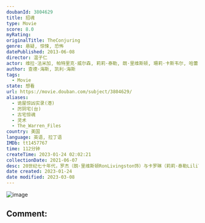```yaml
---
doubanId: 3804629
title: 招魂
type: Movie
score: 8.0
myRating: 
originalTitle: TheConjuring
genre: 悬疑, 惊悚, 恐怖
datePublished: 2013-06-08
director: 温子仁
actor: 维拉·法米加, 帕特里克·威尔森, 莉莉·泰勒, 朗·里维斯顿, 珊莉·卡斯韦尔, 哈蕾·麦克法兰, 乔伊·金, 麦肯吉·弗依, 凯拉·迪弗, 山农·库克, 约翰·布罗特顿, 斯特林·杰里斯, 玛丽恩·盖约特, 莫甘娜·布里吉尔斯, 艾米·蒂普顿, 玛琳·麦考米克, 伊芙·普拉姆, 约瑟夫·比沙拉, undefined, 扎克·帕帕斯, 考特妮·莱金, 阿什利·怀特
author: 查德·海斯, 凯利·海斯
tags:
  - Movie
state: 想看
url: https://movie.douban.com/subject/3804629/
aliases:
  - 诡屋惊凶实录(港)
  - 厉阴宅(台)
  - 古宅惊魂
  - 灵术
  - The_Warren_Files
country: 美国
language: 英语, 拉丁语
IMDb: tt1457767
time: 112分钟
createTime: 2023-01-24 02:02:21
collectionDate: 2021-06-07
desc: 20世纪七十年代，罗杰（朗·里维斯顿RonLivingston饰）与卡罗琳（莉莉·泰勒LiliTaylor饰）两夫妇带着他们五个可爱美丽的女儿，搬到了位于罗德岛哈瑞斯维尔的一幢旧宅居住。房...
date created: 2023-01-24
date modified: 2023-03-08
---
```


![image](p1936517673.jpg)

Comment:
---
